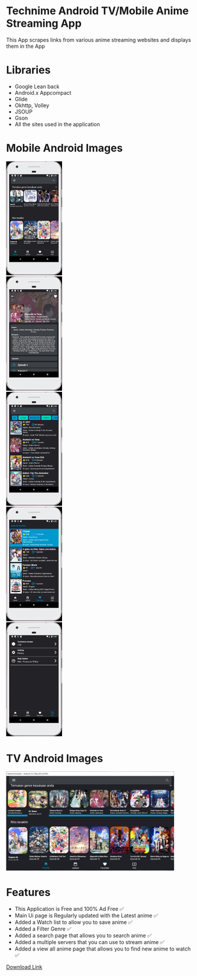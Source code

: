 # Technime Android TV/Mobile Anime Streaming App
This App scrapes links from various anime streaming websites and displays them in the App

# Libraries
* Google Lean back
* Android.x Appcompact
* Glide
* Okhttp, Volley
* JSOUP
* Gson
* All the sites used in the application


# Mobile Android Images
<div class="row">
  <div class="column">
   <img src="images/android1.PNG" width="30%"> 
  </div>
  <div class="column">
   <img src="images/android2.PNG" width="30%"> 
  </div>
  <div class="column">
   <img src="images/android3.PNG" width="30%"> 
  </div>
    <div class="column">
   <img src="images/android4.PNG" width="30%"> 
  </div>
    <div class="column">
   <img src="images/android5.PNG" width="30%"> 
  </div>
</div>


# TV Android Images
   <img src="images/androidtv1.PNG" width="90%"> 

# Features
* This Application is Free and 100% Ad Free ✅
* Main Ui page is Regularly updated with the Latest anime ✅
* Added a Watch list to allow you to save anime ✅
* Added a Filter Genre ✅
* Added a search page that allows you to search anime ✅
* Added a multiple servers that you can use to stream anime ✅
* Added a view all anime page that allows you to find new anime to watch ✅

<a href= "https://github.com/systemcalls-null/Technime/raw/main/Technime%201.0.apk">Download Link <br/>
